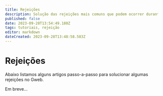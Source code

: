 ```yaml
---
title: Rejeições
description: Solução das rejeições mais comuns que podem ocorrer durante o uso do sistema. 
published: false
date: 2023-09-28T13:54:49.180Z
tags: tutoriais, rejeição
editor: markdown
dateCreated: 2023-09-28T13:48:58.583Z
---
```


# Rejeições
Abaixo listamos alguns artigos passo-a-passo para solucionar algumas rejeições no Gweb.

Em breve...
